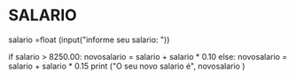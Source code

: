 # SALARIO 
salario =float (input("informe seu salario: "))



if salario > 8250.00:
  novosalario =  salario + salario * 0.10
else:
  novosalario =  salario + salario * 0.15
print ("O seu novo salario é", novosalario )
